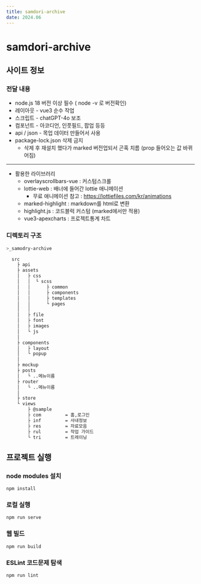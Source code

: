 ```yaml
---
title: samdori-archive
date: 2024.06
---
```


# samdori-archive

## 사이트 정보

### 전달 내용
* node.js 18 버전 이상 필수 ( node -v 로 버전확인)
* 레이아웃 - vue3 순수 작업
* 스크립트 - chatGPT-4o 보조
* 컴포넌트 - 아코디언, 인풋필드, 팝업 등등
* api / json - 목업 데이터 만들어서 사용
* package-lock.json 삭제 금지
    - 삭제 후 재설치 했다가  marked 버전업되서 곤혹 치름 (prop 들어오는 값 바뀌어짐)

---

* 활용한 라이브러리
    - overlayscrollbars-vue : 커스텀스크롤
    - lottie-web : 배너에 들어간 lottie 애니메이션 
        - 무료 애니메이션 참고 : https://lottiefiles.com/kr/animations
    - marked-highlight : markdown를 html로 변환
    - highlight.js : 코드블럭 커스텀 (marked에서만 적용)
    - vue3-apexcharts : 프로젝트통계 차트

### 디렉토리 구조
```bash
>_samodry-archive

  src   
    ├ api
    ├ assets         
    │   ├ css         
    │   │  └ scss
    │   │      ├ common              
    │   │      ├ components      
    │   │      ├ templates      
    │   │      └ pages
    │   │           
    │   ├ file    
    │   ├ font        
    │   ├ images       
    │   └ js          
    │ 
    ├ components
    │   ├ layout
    │   └ popup
    │ 
    ├ mockup  
    ├ posts
    │   └ ..메뉴이름
    ├ router 
    │   └ ..메뉴이름
    │ 
    ├ store
    └ views     
        ├ @sample
        ├ com         = 홈,로그인
        ├ inf         = 사내정보
        ├ res         = 자료모음
        ├ rul         = 작업 가이드
        └ tri         = 트레이닝
```

## 프로젝트 실행

### node modules 설치
```node
npm install
```

### 로컬 실행
```node
npm run serve
```

### 웹 빌드
```node
npm run build
```

### ESLint 코드문제 탐색
```node
npm run lint
```
